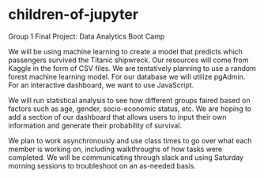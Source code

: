 # children-of-jupyter
Group 1 Final Project: Data Analytics Boot Camp

We will be using machine learning to create a model that predicts which passengers survived the Titanic shipwreck. Our resources will come from Kaggle in the form of CSV files. We are tentatively planning to use a random forest machine learning model. For our database we will utilize pgAdmin. For an interactive dashboard, we want to use JavaScript.

We will run statistical analysis to see how different groups faired based on factors such as age, gender, socio-economic status, etc. We are hoping to add a section of our dashboard that allows users to input their own information and generate their probability of survival.

We plan to work asynchronously and use class times to go over what each member is working on, including walkthroughs of how tasks were completed. We will be communicating through slack and using Saturday morning sessions to troubleshoot on an as-needed basis.

